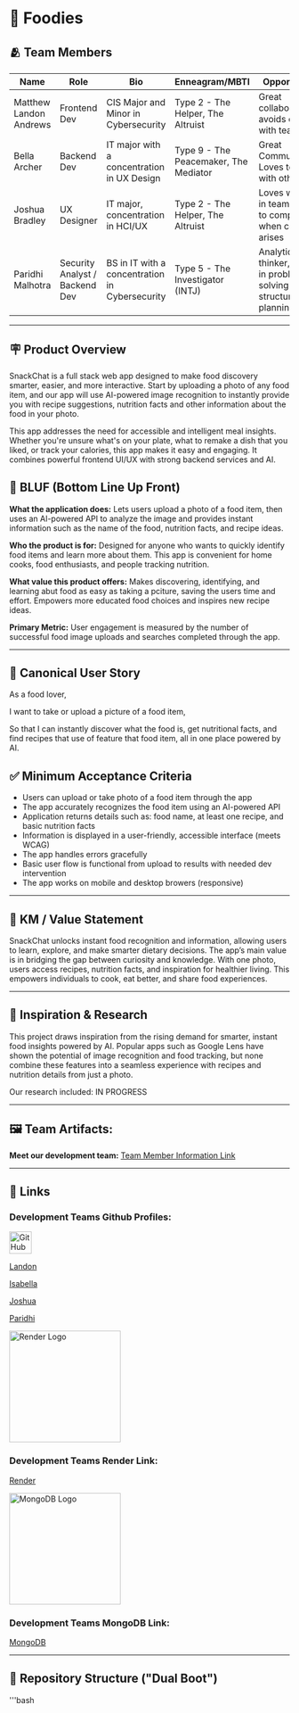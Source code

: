 # 🍔 Foodies 

## 🫂 Team Members
| Name | Role | Bio | Enneagram/MBTI | Opportunities | Career Path |
|------|------|-----|----------------|---------------|-------------|
| Matthew Landon Andrews | Frontend Dev | CIS Major and Minor in Cybersecurity | Type 2 - The Helper, The Altruist | Great collaborator, avoids conflict with teamates | Pentester |
| Bella Archer | Backend Dev | IT major with a concentration in UX Design | Type 9 - The Peacemaker, The Mediator | Great Communication, Loves to work with others | UX/UI Designer |
| Joshua Bradley | UX Designer | IT major, concentration in HCI/UX | Type 2 - The Helper, The Altruist | Loves working in teams, willing to compromise when conflict arises | UX/Interaction Designer |
| Paridhi Malhotra | Security Analyst / Backend Dev | BS in IT with a concentration in Cybersecurity | Type 5 - The Investigator (INTJ) | Analytical thinker, excels in problem solving and structured planning | Cybersecurity Analyst / SOC Specialist |



---

## 🪧 Product Overview

SnackChat is a full stack web app designed to make food discovery smarter, easier, and more interactive. Start by uploading a photo of any food item, and our app will use AI-powered image recognition to instantly provide you with recipe suggestions, nutrition facts and other information about the food in your photo.

This app addresses the need for accessible and intelligent meal insights. Whether you're unsure what's on your plate, what to remake a dish that you liked, or track your calories, this app makes it easy and engaging. It combines powerful frontend UI/UX with strong backend services and AI.

## 🐢 BLUF (Bottom Line Up Front) 
**What the application does:** Lets users upload a photo of a food item, then uses an AI-powered API to analyze the image and provides instant information such as the name of the food, nutrition facts, and recipe ideas.


**Who the product is for:** Designed for anyone who wants to quickly identify food items and learn more about them. This app is convenient for home cooks, food enthusiasts, and people tracking nutrition.


**What value this product offers:** Makes discovering, identifying, and learning abut food as easy as taking a pciture, saving the users time and effort. Empowers more educated food choices and inspires new recipe ideas.


**Primary Metric:** User engagement is measured by the number of successful food image uploads and searches completed through the app.



---


## 📖 Canonical User Story

As a food lover,

I want to take or upload a picture of a food item,

So that I can instantly discover what the food is, get nutritional facts, and find recipes that use of feature that food item, all in one place powered by AI.

## ✅ Minimum Acceptance Criteria

- Users can upload or take photo of a food item through the app
- The app accurately recognizes the food item using an AI-powered API
- Application returns details such as: food name, at least one recipe, and basic nutrition facts
- Information is displayed in a user-friendly, accessible interface (meets WCAG)
- The app handles errors gracefully
- Basic user flow is functional from upload to results with needed dev intervention
- The app works on mobile and desktop browers (responsive)

---

## 👣 KM / Value Statement

SnackChat unlocks instant food recognition and information, allowing users to learn, explore, and make smarter dietary decisions. The app’s main value is in bridging the gap between curiosity and knowledge. With one photo, users access recipes, nutrition facts, and inspiration for healthier living. This empowers individuals to cook, eat better, and share food experiences.


---


## 🔬 Inspiration & Research

This project draws inspiration from the rising demand for smarter, instant food insights powered by AI. Popular apps such as Google Lens have shown the potential of image recognition and food tracking, but none combine these features into a seamless experience with recipes and nutrition details from just a photo.

Our research included: IN PROGRESS




---
## 🖼️ Team Artifacts:
**Meet our development team:**
[Team Member Information Link](https://github.com/mandrews3/Team-Project-2/wiki/Team-Members)






---

## 🔗 Links
### **Development Teams Github Profiles:**

<img src="https://github.githubassets.com/images/modules/logos_page/GitHub-Mark.png" width="40" alt="GitHub Logo">

[Landon](https://github.com/mandrews3)

[Isabella](https://github.com/iarcher444)

[Joshua](https://github.com/joshuabrad03)

[Paridhi](https://github.com/pmalhotra21)


<img src="https://th.bing.com/th/id/OIP.Y4qX1QgOTt33Z6-TwEkRkAHaDK?w=291&h=61&c=7&r=0&o=7&cb=12&pid=1.7&rm=3" alt="Render Logo" width="200">


### **Development Teams Render Link:**
[Render](https://foodies-uamg.onrender.com/)




<img src="https://webimages.mongodb.com/_com_assets/cms/mongodb-logo-rgb-j6w271g1xn.jpg" alt="MongoDB Logo" width="200">


### **Development Teams MongoDB Link:**
[MongoDB](https://cloud.mongodb.com/v2/68b7399517c29d347e62159a#/clusters/detail/Foodies)









---

## 🌲 Repository Structure ("Dual Boot")


'''bash







